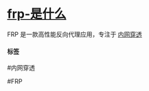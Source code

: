 # [frp-是什么](../index/frp.md#frp-是什么)


FRP 是一款高性能反向代理应用，专注于 [内网穿透](../network/什么是内网穿透)

#### 标签

#内网穿透

#FRP